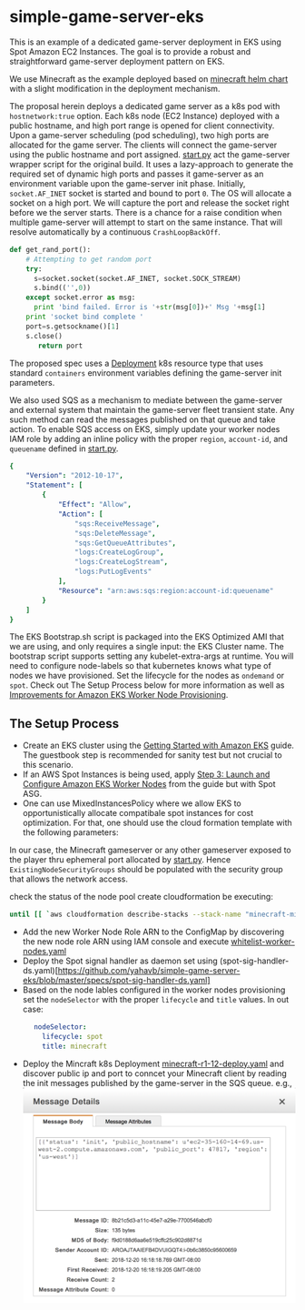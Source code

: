 # simple-game-server-eks

This is an example of a dedicated game-server deployment in EKS using Spot Amazon EC2 Instances. The goal is to provide a robust and straightforward game-server deployment pattern on EKS. 

We use Minecraft as the example deployed based on [minecraft helm chart](https://hub.docker.com/r/itzg/minecraft-server/) with a slight modification in the deployment mechanism.

The proposal herein deploys a dedicated game server as a k8s pod with `hostnetwork:true` option. Each k8s node (EC2 Instance) deployed with a public hostname, and high port range is opened for client connectivity. Upon a game-server scheduling (pod scheduling), two high ports are allocated for the game server. The clients will connect the game-server using the public hostname and port assigned. [start.py](https://github.com/yahavb/simple-game-server-eks/blob/master/minecraft-server-image/start.py) act the game-server wrapper script for the original build. It uses a lazy-approach to generate the required set of dynamic high ports and passes it game-server as an environment variable upon the game-server init phase.  Initially, `socket.AF_INET` socket is started and bound to port `0`. The OS will allocate a socket on a high port. We will capture the port and release the socket right before we the server starts. There is a chance for a raise condition when multiple game-server will attempt to start on the same instance. That will resolve automatically by a continuous `CrashLoopBackOff`.  

``` python
def get_rand_port():
    # Attempting to get random port
    try:
      s=socket.socket(socket.AF_INET, socket.SOCK_STREAM)
      s.bind(('',0))
    except socket.error as msg:
      print 'bind failed. Error is '+str(msg[0])+' Msg '+msg[1]
    print 'socket bind complete '
    port=s.getsockname()[1]
    s.close()
       return port
```


The proposed spec uses a [Deployment](https://github.com/yahavb/simple-game-server-eks/blob/master/specs/minecraft-gs-r1-12-deploy.yaml) k8s resource type that uses standard  `containers` environment variables defining the game-server init parameters. 

We also used SQS as a mechanism to mediate between the game-server and external system that maintain the game-server fleet transient state. Any such method can read the messages published on that queue and take action. To enable SQS access on EKS, simply update your worker nodes IAM role by adding an inline policy with the proper `region`, `account-id`, and `queuename` defined in [start.py](https://github.com/yahavb/simple-game-server-eks/blob/master/minecraft-server-image/start.py).

``` yaml
{
    "Version": "2012-10-17",
    "Statement": [
        {
            "Effect": "Allow",
            "Action": [
                "sqs:ReceiveMessage",
                "sqs:DeleteMessage",
                "sqs:GetQueueAttributes",
                "logs:CreateLogGroup",
                "logs:CreateLogStream",
                "logs:PutLogEvents"
            ],
            "Resource": "arn:aws:sqs:region:account-id:queuename"
        }
    ]
}
```

The EKS Bootstrap.sh script is packaged into the EKS Optimized AMI that we are using, and only requires a single input: the EKS Cluster name. The bootstrap script supports setting any kubelet-extra-args at runtime. You will need to configure node-labels so that kubernetes knows what type of nodes we have provisioned. Set the lifecycle for the nodes as `ondemand` or `spot`. Check out The Setup Process below for more information as well as [Improvements for Amazon EKS Worker Node Provisioning](https://aws.amazon.com/blogs/opensource/improvements-eks-worker-node-provisioning/).


## The Setup Process
* Create an EKS cluster using the [Getting Started with Amazon EKS](https://docs.aws.amazon.com/eks/latest/userguide/getting-started.html) guide. The guestbook step is recommended for sanity test but not crucial to this scenario. 
* If an AWS Spot Instances is being used, apply [Step 3: Launch and Configure Amazon EKS Worker Nodes](https://docs.aws.amazon.com/eks/latest/userguide/getting-started.html) from the guide but with Spot ASG. 
* One can use MixedInstancesPolicy where we allow EKS to opportunistically allocate compatibale spot instances for cost optimization.
For that, one should use the cloud formation template with the following parameters:

In our case, the Minecraft gameserver or any other gameserver exposed to the player thru ephemeral port allocated by [start.py](https://github.com/yahavb/simple-game-server-eks/blob/master/minecraft-server-image/start.py). Hence `ExistingNodeSecurityGroups` should be populated with the security group that allows the network access.  

check the status of the node pool create cloudformation be executing:

``` bash
until [[ `aws cloudformation describe-stacks --stack-name "minecraft-mix-us-west2" --query "Stacks[0].[StackStatus]" --output text` == "CREATE_COMPLETE" ]]; do  echo "The stack is NOT in a state of CREATE_COMPLETE at `date`";   sleep 30; done && echo "The Stack is built at `date` - Please proceed"
```

* Add the new Worker Node Role ARN to the ConfigMap by discovering the new node role ARN using IAM console and execute [whitelist-worker-nodes.yaml](https://github.com/yahavb/simple-game-server-eks/blob/master/specs/whitelist-worker-nodes.yaml)
* Deploy the Spot signal handler as daemon set using (spot-sig-handler-ds.yaml)[https://github.com/yahavb/simple-game-server-eks/blob/master/specs/spot-sig-handler-ds.yaml]
* Based on the node lables configured in the worker nodes provisioning set the `nodeSelector` with the proper `lifecycle` and `title` values. In out case:
``` yaml
      nodeSelector:
        lifecycle: spot
        title: minecraft
```

* Deploy the Mincraft k8s Deployment [minecraft-r1-12-deploy.yaml](https://github.com/yahavb/simple-game-server-eks/blob/master/specs/minecraft-r1-12-deploy.yaml) and discover public ip and port to conncet your Minecraft client by reading the init messages published by the game-server in the SQS queue. e.g., 
![alt text](https://github.com/yahavb/simple-game-server-eks/blob/master/images/gs_init_msg.png)
